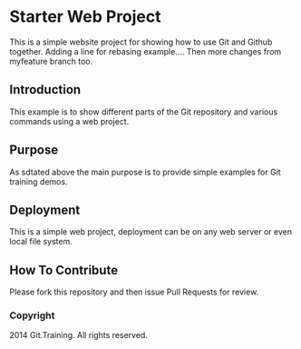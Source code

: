 # Starter Web Project

This is a simple website project for
showing how to use Git and Github together.
Adding a line for rebasing example....
Then more changes from myfeature branch too.

## Introduction

This example is to show different parts
of the Git repository and various commands
using a web project.

## Purpose

As sdtated above the main purpose is to
provide simple examples for Git training
demos.

## Deployment

This is a simple web project, deployment
can be on any web server or even local
file system. 

## How To Contribute

Please fork this repository and then issue Pull Requests for
review.

### Copyright

2014 Git.Training. All rights reserved.